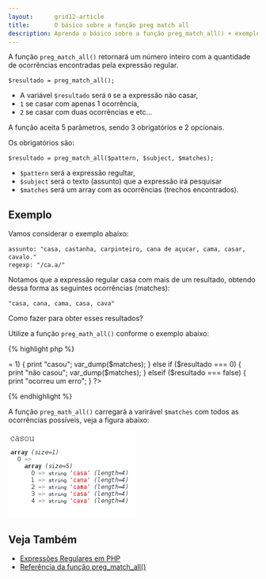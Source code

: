 ```yaml
---
layout:      grid12-article
title:       O básico sobre a função preg match all
description: Aprenda o básico sobre a função preg_match_all() + exemplo
---
```



A função `preg_match_all()` retornará um número inteiro com a quantidade de ocorrências encontradas pela expressão regular.
    
    $resultado = preg_match_all();

- A variável `$resultado` será `0` se a expressão não casar,
- `1` se casar com apenas 1 ocorrência,
- `2` se casar com duas ocorrências e etc...

A função aceita 5 parâmetros, sendo 3 obrigatórios e 2 opcionais.

Os obrigatórios são:

    $resultado = preg_match_all($pattern, $subject, $matches);

- `$pattern` será a expressão regultar,
- `$subject` será o texto (assunto) que a expressão irá pesquisar 
- `$matches` será um array com as ocorrências (trechos encontrados).


Exemplo
---

Vamos considerar o exemplo abaixo:

    assunto: "casa, castanha, carpinteiro, cana de açucar, cama, casar, cavalo."
    regexp: "/ca.a/"

Notamos que a expressão regular casa com mais de um resultado, obtendo dessa forma as seguintes ocorrências (matches):

    "casa, cana, cama, casa, cava"

Como fazer para obter esses resultados?

Utilize a função `preg_math_all()` conforme o exemplo abaixo:


{% highlight php %}
<?php
$subject = "casa, castanha, carpinteiro, cana de açucar, cama, casar, cavalo.";
$pattern = "/ca.a/";
$matches = array();

# Executa nossa expressão
$resultado = preg_match_all($pattern, $subject, $matches);

if ($resultado >= 1) {
    print "casou";
    var_dump($matches);

} else if ($resultado === 0) {
    print "não casou";
    var_dump($matches);

} elseif ($resultado === false) {
    print "ocorreu um erro";

}
?>
{% endhighlight %}

A função `preg_math_all()` carregará a varirável `$matches` com todos as ocorrências possíveis, veja a figura abaixo:

![Figura com o resultado de preg match all](php-preg-match-all.png "preg match all")



Veja Também
---

- [Expressões Regulares em PHP](/regex/php-expressoes-regulares/)
- [Referência da função preg_match_all()](/php/preg-match-all/ "Referência da função preg_match_all()")
